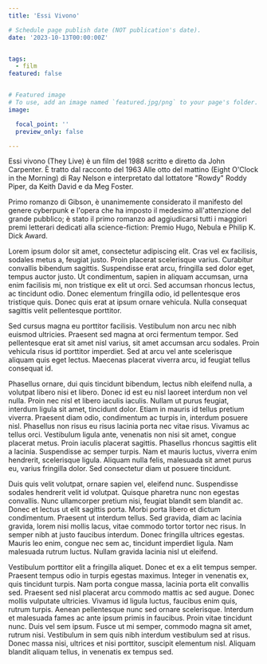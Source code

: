 ```yaml
---
title: 'Essi Vivono'

# Schedule page publish date (NOT publication's date).
date: '2023-10-13T00:00:00Z'


tags:
  - film
featured: false


# Featured image
# To use, add an image named `featured.jpg/png` to your page's folder.
image:

  focal_point: ''
  preview_only: false

---
```


Essi vivono (They Live) è un film del 1988 scritto e diretto da John Carpenter. È tratto dal racconto del 1963 Alle otto del mattino (Eight O'Clock in the Morning) di Ray Nelson e interpretato dal lottatore "Rowdy" Roddy Piper, da Keith David e da Meg Foster. 

<!--more-->

Primo romanzo di Gibson, è unanimemente considerato il manifesto del genere cyberpunk e l'opera che ha imposto il medesimo all'attenzione del grande pubblico; è stato il primo romanzo ad aggiudicarsi tutti i maggiori premi letterari dedicati alla science-fiction: Premio Hugo, Nebula e Philip K. Dick Award. 

Lorem ipsum dolor sit amet, consectetur adipiscing elit. Cras vel ex facilisis, sodales metus a, feugiat justo. Proin placerat scelerisque varius. Curabitur convallis bibendum sagittis. Suspendisse erat arcu, fringilla sed dolor eget, tempus auctor justo. Ut condimentum, sapien in aliquam accumsan, urna enim facilisis mi, non tristique ex elit ut orci. Sed accumsan rhoncus lectus, ac tincidunt odio. Donec elementum fringilla odio, id pellentesque eros tristique quis. Donec quis erat at ipsum ornare vehicula. Nulla consequat sagittis velit pellentesque porttitor.

Sed cursus magna eu porttitor facilisis. Vestibulum non arcu nec nibh euismod ultricies. Praesent sed magna at orci fermentum tempor. Sed pellentesque erat sit amet nisl varius, sit amet accumsan arcu sodales. Proin vehicula risus id porttitor imperdiet. Sed at arcu vel ante scelerisque aliquam quis eget lectus. Maecenas placerat viverra arcu, id feugiat tellus consequat id.

Phasellus ornare, dui quis tincidunt bibendum, lectus nibh eleifend nulla, a volutpat libero nisi et libero. Donec id est eu nisl laoreet interdum non vel nulla. Proin nec nisl et libero iaculis iaculis. Nullam ut purus feugiat, interdum ligula sit amet, tincidunt dolor. Etiam in mauris id tellus pretium viverra. Praesent diam odio, condimentum ac turpis in, interdum posuere nisl. Phasellus non risus eu risus lacinia porta nec vitae risus. Vivamus ac tellus orci. Vestibulum ligula ante, venenatis non nisi sit amet, congue placerat metus. Proin iaculis placerat sagittis. Phasellus rhoncus sagittis elit a lacinia. Suspendisse ac semper turpis. Nam et mauris luctus, viverra enim hendrerit, scelerisque ligula. Aliquam nulla felis, malesuada sit amet purus eu, varius fringilla dolor. Sed consectetur diam ut posuere tincidunt.

Duis quis velit volutpat, ornare sapien vel, eleifend nunc. Suspendisse sodales hendrerit velit id volutpat. Quisque pharetra nunc non egestas convallis. Nunc ullamcorper pretium nisi, feugiat blandit sem blandit ac. Donec et lectus ut elit sagittis porta. Morbi porta libero et dictum condimentum. Praesent ut interdum tellus. Sed gravida, diam ac lacinia gravida, lorem nisi mollis lacus, vitae commodo tortor tortor nec risus. In semper nibh at justo faucibus interdum. Donec fringilla ultrices egestas. Mauris leo enim, congue nec sem ac, tincidunt imperdiet ligula. Nam malesuada rutrum luctus. Nullam gravida lacinia nisl ut eleifend.

Vestibulum porttitor elit a fringilla aliquet. Donec et ex a elit tempus semper. Praesent tempus odio in turpis egestas maximus. Integer in venenatis ex, quis tincidunt turpis. Nam porta congue massa, lacinia porta elit convallis sed. Praesent sed nisl placerat arcu commodo mattis ac sed augue. Donec mollis vulputate ultricies. Vivamus id ligula luctus, faucibus enim quis, rutrum turpis. Aenean pellentesque nunc sed ornare scelerisque. Interdum et malesuada fames ac ante ipsum primis in faucibus. Proin vitae tincidunt nunc. Duis vel sem ipsum. Fusce ut mi semper, commodo magna sit amet, rutrum nisi. Vestibulum in sem quis nibh interdum vestibulum sed at risus. Donec massa nisi, ultrices et nisi porttitor, suscipit elementum nisl. Aliquam blandit aliquam tellus, in venenatis ex tempus sed. 